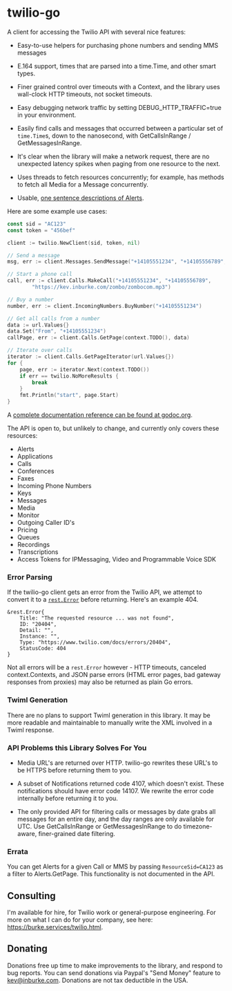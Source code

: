 # twilio-go

A client for accessing the Twilio API with several nice features:

- Easy-to-use helpers for purchasing phone numbers and sending MMS messages

- E.164 support, times that are parsed into a time.Time, and other smart types.

- Finer grained control over timeouts with a Context, and the library uses
  wall-clock HTTP timeouts, not socket timeouts.

- Easy debugging network traffic by setting DEBUG_HTTP_TRAFFIC=true in your
  environment.

- Easily find calls and messages that occurred between a particular
set of `time.Time`s, down to the nanosecond, with GetCallsInRange /
GetMessagesInRange.

- It's clear when the library will make a network request, there are no
unexpected latency spikes when paging from one resource to the next.

- Uses threads to fetch resources concurrently; for example, has methods to
fetch all Media for a Message concurrently.

- Usable, [one sentence descriptions of Alerts][alert-descriptions].

[alert-descriptions]: https://godoc.org/github.com/kevinburke/twilio-go#Alert.Description

Here are some example use cases:

```go
const sid = "AC123"
const token = "456bef"

client := twilio.NewClient(sid, token, nil)

// Send a message
msg, err := client.Messages.SendMessage("+14105551234", "+14105556789", "Sent via go :) ✓", nil)

// Start a phone call
call, err := client.Calls.MakeCall("+14105551234", "+14105556789",
        "https://kev.inburke.com/zombo/zombocom.mp3")

// Buy a number
number, err := client.IncomingNumbers.BuyNumber("+14105551234")

// Get all calls from a number
data := url.Values{}
data.Set("From", "+14105551234")
callPage, err := client.Calls.GetPage(context.TODO(), data)

// Iterate over calls
iterator := client.Calls.GetPageIterator(url.Values{})
for {
    page, err := iterator.Next(context.TODO())
    if err == twilio.NoMoreResults {
        break
    }
    fmt.Println("start", page.Start)
}
```

A [complete documentation reference can be found at
godoc.org](https://godoc.org/github.com/kevinburke/twilio-go).

The API is open to, but unlikely to change, and currently only covers
these resources:

- Alerts
- Applications
- Calls
- Conferences
- Faxes
- Incoming Phone Numbers
- Keys
- Messages
- Media
- Monitor
- Outgoing Caller ID's
- Pricing
- Queues
- Recordings
- Transcriptions
- Access Tokens for IPMessaging, Video and Programmable Voice SDK

### Error Parsing

If the twilio-go client gets an error from
the Twilio API, we attempt to convert it to a
[`rest.Error`](https://godoc.org/github.com/kevinburke/rest#Error) before
returning. Here's an example 404.

```
&rest.Error{
    Title: "The requested resource ... was not found",
    ID: "20404",
    Detail: "",
    Instance: "",
    Type: "https://www.twilio.com/docs/errors/20404",
    StatusCode: 404
}
```

Not all errors will be a `rest.Error` however - HTTP timeouts, canceled
context.Contexts, and JSON parse errors (HTML error pages, bad gateway
responses from proxies) may also be returned as plain Go errors.

### Twiml Generation

There are no plans to support Twiml generation in this library. It may be
more readable and maintainable to manually write the XML involved in a Twiml
response.

### API Problems this Library Solves For You

- Media URL's are returned over HTTP. twilio-go rewrites these URL's to be
  HTTPS before returning them to you.

- A subset of Notifications returned code 4107, which doesn't exist. These
  notifications should have error code 14107. We rewrite the error code
  internally before returning it to you.

- The only provided API for filtering calls or messages by date grabs all
messages for an entire day, and the day ranges are only available for UTC. Use
GetCallsInRange or GetMessagesInRange to do timezone-aware, finer-grained date
filtering.

### Errata

You can get Alerts for a given Call or MMS by passing `ResourceSid=CA123` as
a filter to Alerts.GetPage. This functionality is not documented in the API.

## Consulting

I'm available for hire, for Twilio work or general-purpose engineering. For more
on what I can do for your company, see here: https://burke.services/twilio.html.

## Donating

Donations free up time to make improvements to the library, and respond to
bug reports. You can send donations via Paypal's "Send Money" feature to
kev@inburke.com. Donations are not tax deductible in the USA.

[zero-results]: https://github.com/saintpete/twilio-go/issues/8
